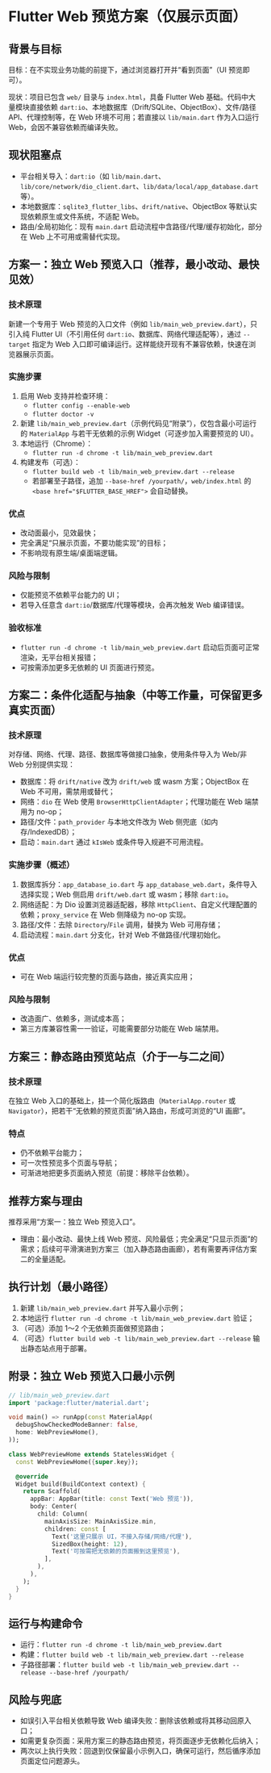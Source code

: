 # Flutter Web 预览方案（仅展示页面）

## 背景与目标
目标：在不实现业务功能的前提下，通过浏览器打开并“看到页面”（UI 预览即可）。

现状：项目已包含 `web/` 目录与 `index.html`，具备 Flutter Web 基础。代码中大量模块直接依赖 `dart:io`、本地数据库（Drift/SQLite、ObjectBox）、文件/路径 API、代理控制等，在 Web 环境不可用；若直接以 `lib/main.dart` 作为入口运行 Web，会因不兼容依赖而编译失败。

## 现状阻塞点
- 平台相关导入：`dart:io`（如 `lib/main.dart`、`lib/core/network/dio_client.dart`、`lib/data/local/app_database.dart` 等）。
- 本地数据库：`sqlite3_flutter_libs`、`drift/native`、ObjectBox 等默认实现依赖原生或文件系统，不适配 Web。
- 路由/全局初始化：现有 `main.dart` 启动流程中含路径/代理/缓存初始化，部分在 Web 上不可用或需替代实现。

## 方案一：独立 Web 预览入口（推荐，最小改动、最快见效）
### 技术原理
新建一个专用于 Web 预览的入口文件（例如 `lib/main_web_preview.dart`），只引入纯 Flutter UI（不引用任何 `dart:io`、数据库、网络代理适配等），通过 `--target` 指定为 Web 入口即可编译运行。这样能绕开现有不兼容依赖，快速在浏览器展示页面。

### 实施步骤
1. 启用 Web 支持并检查环境：
   - `flutter config --enable-web`
   - `flutter doctor -v`
2. 新建 `lib/main_web_preview.dart`（示例代码见“附录”），仅包含最小可运行的 `MaterialApp` 与若干无依赖的示例 Widget（可逐步加入需要预览的 UI）。
3. 本地运行（Chrome）：
   - `flutter run -d chrome -t lib/main_web_preview.dart`
4. 构建发布（可选）：
   - `flutter build web -t lib/main_web_preview.dart --release`
   - 若部署至子路径，追加 `--base-href /yourpath/`，`web/index.html` 的 `<base href="$FLUTTER_BASE_HREF">` 会自动替换。

### 优点
- 改动面最小，见效最快；
- 完全满足“只展示页面，不要功能实现”的目标；
- 不影响现有原生端/桌面端逻辑。

### 风险与限制
- 仅能预览不依赖平台能力的 UI；
- 若导入任意含 `dart:io`/数据库/代理等模块，会再次触发 Web 编译错误。

### 验收标准
- `flutter run -d chrome -t lib/main_web_preview.dart` 启动后页面可正常渲染，无平台相关报错；
- 可按需添加更多无依赖的 UI 页面进行预览。

## 方案二：条件化适配与抽象（中等工作量，可保留更多真实页面）
### 技术原理
对存储、网络、代理、路径、数据库等做接口抽象，使用条件导入为 Web/非 Web 分别提供实现：
- 数据库：将 `drift/native` 改为 `drift/web` 或 wasm 方案；ObjectBox 在 Web 不可用，需禁用或替代；
- 网络：`dio` 在 Web 使用 `BrowserHttpClientAdapter`；代理功能在 Web 端禁用为 no-op；
- 路径/文件：`path_provider` 与本地文件改为 Web 侧兜底（如内存/IndexedDB）；
- 启动：`main.dart` 通过 `kIsWeb` 或条件导入规避不可用流程。

### 实施步骤（概述）
1. 数据库拆分：`app_database_io.dart` 与 `app_database_web.dart`，条件导入选择实现；Web 侧启用 `drift/web.dart` 或 wasm；移除 `dart:io`。
2. 网络适配：为 Dio 设置浏览器适配器，移除 `HttpClient`、自定义代理配置的依赖；`proxy_service` 在 Web 侧降级为 no-op 实现。
3. 路径/文件：去除 `Directory`/`File` 调用，替换为 Web 可用存储；
4. 启动流程：`main.dart` 分支化，针对 Web 不做路径/代理初始化。

### 优点
- 可在 Web 端运行较完整的页面与路由，接近真实应用；

### 风险与限制
- 改造面广、依赖多，测试成本高；
- 第三方库兼容性需一一验证，可能需要部分功能在 Web 端禁用。

## 方案三：静态路由预览站点（介于一与二之间）
### 技术原理
在独立 Web 入口的基础上，挂一个简化版路由（`MaterialApp.router` 或 `Navigator`），把若干“无依赖的预览页面”纳入路由，形成可浏览的“UI 画廊”。

### 特点
- 仍不依赖平台能力；
- 可一次性预览多个页面与导航；
- 可渐进地把更多页面纳入预览（前提：移除平台依赖）。

## 推荐方案与理由
推荐采用“方案一：独立 Web 预览入口”。
- 理由：最小改动、最快上线 Web 预览、风险最低；完全满足“只显示页面”的需求；后续可平滑演进到方案三（加入静态路由画廊），若有需要再评估方案二的全量适配。

## 执行计划（最小路径）
1. 新建 `lib/main_web_preview.dart` 并写入最小示例；
2. 本地运行 `flutter run -d chrome -t lib/main_web_preview.dart` 验证；
3. （可选）添加 1～2 个无依赖页面做预览路由；
4. （可选）`flutter build web -t lib/main_web_preview.dart --release` 输出静态站点用于部署。

## 附录：独立 Web 预览入口最小示例
```dart
// lib/main_web_preview.dart
import 'package:flutter/material.dart';

void main() => runApp(const MaterialApp(
  debugShowCheckedModeBanner: false,
  home: WebPreviewHome(),
));

class WebPreviewHome extends StatelessWidget {
  const WebPreviewHome({super.key});

  @override
  Widget build(BuildContext context) {
    return Scaffold(
      appBar: AppBar(title: const Text('Web 预览')),
      body: Center(
        child: Column(
          mainAxisSize: MainAxisSize.min,
          children: const [
            Text('这里只展示 UI，不接入存储/网络/代理'),
            SizedBox(height: 12),
            Text('可按需把无依赖的页面搬到这里预览'),
          ],
        ),
      ),
    );
  }
}
```

## 运行与构建命令
- 运行：`flutter run -d chrome -t lib/main_web_preview.dart`
- 构建：`flutter build web -t lib/main_web_preview.dart --release`
- 子路径部署：`flutter build web -t lib/main_web_preview.dart --release --base-href /yourpath/`

## 风险与兜底
- 如误引入平台相关依赖导致 Web 编译失败：删除该依赖或将其移动回原入口；
- 如需更复杂页面：采用方案三的静态路由预览，将页面逐步无依赖化后纳入；
- 两次以上执行失败：回退到仅保留最小示例入口，确保可运行，然后循序添加页面定位问题源头。

